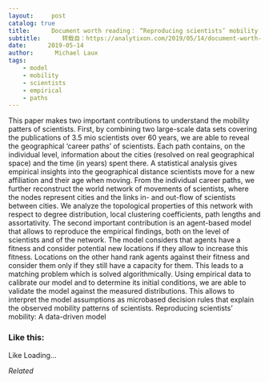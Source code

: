 ```yaml
---
layout:     post
catalog: true
title:      Document worth reading： “Reproducing scientists’ mobility： A data-driven model”
subtitle:      转载自：https://analytixon.com/2019/05/14/document-worth-reading-reproducing-scientists-mobility-a-data-driven-model/
date:      2019-05-14
author:      Michael Laux
tags:
    - model
    - mobility
    - scientists
    - empirical
    - paths
---
```


This paper makes two important contributions to understand the mobility patters of scientists. First, by combining two large-scale data sets covering the publications of 3.5 mio scientists over 60 years, we are able to reveal the geographical ‘career paths’ of scientists. Each path contains, on the individual level, information about the cities (resolved on real geographical space) and the time (in years) spent there. A statistical analysis gives empirical insights into the geographical distance scientists move for a new affiliation and their age when moving. From the individual career paths, we further reconstruct the world network of movements of scientists, where the nodes represent cities and the links in- and out-flow of scientists between cities. We analyze the topological properties of this network with respect to degree distribution, local clustering coefficients, path lengths and assortativity. The second important contribution is an agent-based model that allows to reproduce the empirical findings, both on the level of scientists and of the network. The model considers that agents have a fitness and consider potential new locations if they allow to increase this fitness. Locations on the other hand rank agents against their fitness and consider them only if they still have a capacity for them. This leads to a matching problem which is solved algorithmically. Using empirical data to calibrate our model and to determine its initial conditions, we are able to validate the model against the measured distributions. This allows to interpret the model assumptions as microbased decision rules that explain the observed mobility patterns of scientists. Reproducing scientists’ mobility: A data-driven model





### Like this:

Like Loading...


*Related*

